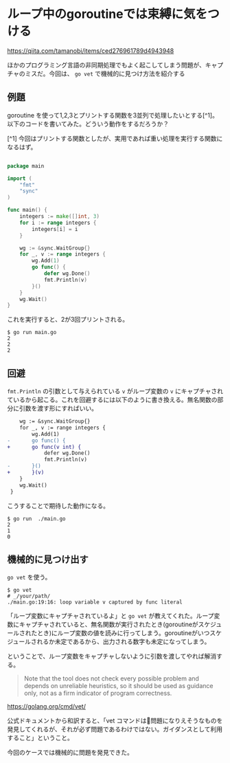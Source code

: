 # ループ中のgoroutineでは束縛に気をつける

https://qiita.com/tamanobi/items/ced276961789d4943948

ほかのプログラミング言語の非同期処理でもよく起こしてしまう問題が、キャプチャのミスだ。今回は、 `go vet` で機械的に見つけ方法を紹介する

## 例題
goroutine を使って1,2,3とプリントする関数を3並列で処理したいとする[^1]。以下のコードを書いてみた。どういう動作をするだろうか？

[^1] 今回はプリントする関数としたが、実用であれば重い処理を実行する関数になるはず。

```go

package main

import (
	"fmt"
	"sync"
)

func main() {
	integers := make([]int, 3)
	for i := range integers {
		integers[i] = i
	}

	wg := &sync.WaitGroup{}
	for _, v := range integers {
		wg.Add(1)
		go func() {
			defer wg.Done()
			fmt.Println(v)
		}()
	}
	wg.Wait()
}
```

これを実行すると、2が3回プリントされる。

```console
$ go run main.go
2
2
2
```

## 回避

`fmt.Println` の引数として与えられている `v` がループ変数の `v` にキャプチャされているから起こる。これを回避するには以下のように書き換える。無名関数の部分に引数を渡す形にすればいい。

```diff
 	wg := &sync.WaitGroup{}
 	for _, v := range integers {
 		wg.Add(1)
-		go func() {
+		go func(v int) {
 			defer wg.Done()
 			fmt.Println(v)
-		}()
+		}(v)
 	}
 	wg.Wait()
 }
```

こうすることで期待した動作になる。

```console
$ go run  ./main.go
2
1
0
```

## 機械的に見つけ出す

`go vet` を使う。

```console
$ go vet
# _/your/path/
./main.go:19:16: loop variable v captured by func literal
```

「ループ変数にキャプチャされているよ」と `go vet` が教えてくれた。ループ変数にキャプチャされていると、無名関数が実行されたとき(goroutineがスケジュールされたとき)にループ変数の値を読みに行ってしまう。goroutineがいつスケジュールされるか未定であるから、出力される数字も未定になってしまう。

ということで、ループ変数をキャプチャしないように引数を渡してやれば解消する。

> Note that the tool does not check every possible problem and depends on unreliable heuristics, so it should be used as guidance only, not as a firm indicator of program correctness.

https://golang.org/cmd/vet/

公式ドキュメントから和訳すると、「vet コマンドは問題になりえそうなものを発見してくれるが、それが必ず問題であるわけではない。ガイダンスとして利用すること」ということ。

今回のケースでは機械的に問題を発見できた。
